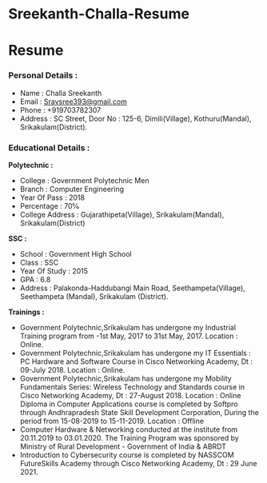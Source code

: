 # Sreekanth-Challa-Resume
# Resume
### Personal Details :
- Name : Challa Sreekanth <br>
- Email : Sravsree393@gmail.com <br>
- Phone : +919703782307 <br>
- Address : SC Street, Door No : 125-6, Dimili(Village), Kothuru(Mandal), Srikakulam(District). 

### Educational Details :
**Polytechnic :**
- College : Government Polytechnic Men <br>
- Branch : Computer Engineering <br>
- Year Of Pass : 2018 <br>
- Percentage : 70℅ <br>
- College Address : Gujarathipeta(Village), Srikakulam(Mandal), Srikakulam(District) <br>

**SSC :**
- School : Government High School <br>
- Class : SSC <br>
- Year Of Study : 2015 <br>
- GPA : 6.8 <br>
- Address : Palakonda-Haddubangi Main Road, Seethampeta(Village), Seethampeta (Mandal), Srikakulam (District). <br>

**Trainings :**
- Government Polytechnic,Srikakulam has undergone my Industrial Training program from -1st May, 2017 to 31st May, 2017. Location : Online. <br>
- Government Polytechnic,Srikakulam has undergone my IT Essentials : PC Hardware and Software Course in Cisco Networking Academy, Dt : 09-July 2018. Location : Online. <br>
- Government Polytechnic,Srikakulam has undergone my Mobility Fundamentals Series: Wireless Technology and Standards course in Cisco Networking Academy, Dt : 27-August 2018. Location : Online <br>
Diploma in Computer Applications course is completed by Softpro through Andhrapradesh State Skill Development Corporation, During the period from 15-08-2019 to 15-11-2019. Location : Offline <br>
- Computer Hardware & Networking conducted at the institute from 20.11.2019 to 03.01.2020. The Training Program was sponsored by Ministry of Rural Development - Government of India & ABRDT
- Introduction to Cybersecurity course is completed by NASSCOM FutureSkills Academy through Cisco Networking Academy, Dt : 29 June 2021. <br>




